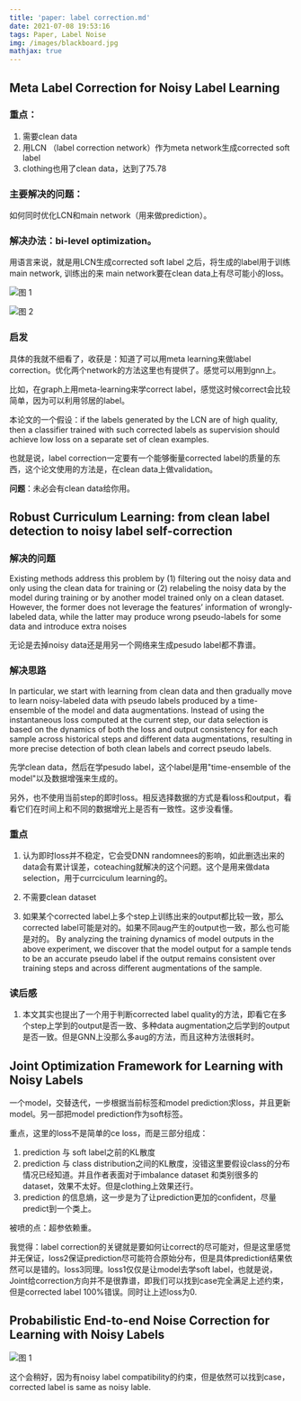 ```yaml
---
title: 'paper: label correction.md'
date: 2021-07-08 19:53:16
tags: Paper, Label Noise
img: /images/blackboard.jpg
mathjax: true
---
```


## Meta Label Correction for Noisy Label Learning

### 重点：

1. 需要clean data
2. 用LCN （label correction network）作为meta network生成corrected soft label
3. clothing也用了clean data，达到了75.78

### 主要解决的问题：
如何同时优化LCN和main network（用来做prediction）。

### 解决办法：bi-level optimization。
用语言来说，就是用LCN生成corrected soft label 之后，将生成的label用于训练main network, 训练出的来 main network要在clean data上有尽可能小的loss。

![图 1](https://i.loli.net/2021/07/08/fzAkTUE5u4BhldO.png)  


![图 2](https://i.loli.net/2021/07/08/AlPaU9ESIRJM524.png)  

### 启发
具体的我就不细看了，收获是：知道了可以用meta learning来做label correction。优化两个network的方法这里也有提供了。感觉可以用到gnn上。

比如，在graph上用meta-learning来学correct label，感觉这时候correct会比较简单，因为可以利用邻居的label。

本论文的一个假设：if the labels generated by the LCN are of high quality, then a classifier trained with such corrected  labels as supervision should achieve low loss on a separate set of clean examples.

也就是说，label correction一定要有一个能够衡量corrected label的质量的东西，这个论文使用的方法是，在clean data上做validation。

**问题**：未必会有clean data给你用。

## Robust Curriculum Learning: from clean label detection to noisy label self-correction 

### 解决的问题

Existing methods address this problem by (1) filtering out the noisy data and only using the clean data for training or (2) relabeling the noisy data by the model during training or by another model trained only on a clean dataset. However, the former does not leverage the features’ information of wrongly-labeled data, while the latter may produce wrong pseudo-labels for some data and introduce extra noises

无论是去掉noisy data还是用另一个网络来生成pesudo label都不靠谱。

### 解决思路

In particular, we start with learning from clean data and then gradually move to learn noisy-labeled data with pseudo labels produced by a time-ensemble of the model and data augmentations. Instead of using the instantaneous loss computed at the current step, our data selection is based on the dynamics of both the loss and output consistency for each sample across historical steps and different data augmentations, resulting in more precise detection of both clean labels and correct pseudo labels. 

先学clean data，然后在学pesudo label，这个label是用"time-ensemble of the model"以及数据增强来生成的。

另外，也不使用当前step的即时loss。相反选择数据的方式是看loss和output，看看它们在时间上和不同的数据增光上是否有一致性。这步没看懂。

### 重点
1. 认为即时loss并不稳定，它会受DNN randomnees的影响，如此删选出来的data会有累计误差，coteaching就解决的这个问题。这个是用来做data selection，用于currciculum learning的。

2. 不需要clean dataset

3. 如果某个corrected label上多个step上训练出来的output都比较一致，那么corrected label可能是对的。如果不同aug产生的output也一致，那么也可能是对的。  By analyzing the training dynamics of model outputs in the above experiment, we discover that the model output for a sample tends to be an accurate pseudo label if the output remains consistent over training steps and across different augmentations of the sample.

### 读后感

1. 本文其实也提出了一个用于判断corrected label quality的方法，即看它在多个step上学到的output是否一致、多种data augmentation之后学到的output是否一致。但是GNN上没那么多aug的方法，而且这种方法很耗时。


## Joint Optimization Framework for Learning with Noisy Labels
一个model，交替迭代，一步根据当前标签和model prediction求loss，并且更新model。另一部把model prediction作为soft标签。

重点，这里的loss不是简单的ce loss，而是三部分组成：

1. prediction 与 soft label之前的KL散度
2. prediction 与 class distribution之间的KL散度，没错这里要假设class的分布情况已经知道。并且作者表面对于imbalance dataset 和类别很多的dataset，效果不太好。但是clothing上效果还行。
3. prediction 的信息熵，这一步是为了让prediction更加的confident，尽量predict到一个类上。

被喷的点：超参依赖重。

我觉得：label correction的关键就是要如何让correct的尽可能对，但是这里感觉并无保证，loss2保证prediction尽可能符合原始分布，但是具体prediction结果依然可以是错的。loss3同理。loss1仅仅是让model去学soft label，也就是说，Joint给correction方向并不是很靠谱，即我们可以找到case完全满足上述约束，但是corrected label 100%错误。同时让上述loss为0.

## Probabilistic End-to-end Noise Correction for Learning with Noisy Labels
![图 1](https://i.loli.net/2021/07/23/jF7mONDzR3hAYnC.png)  

这个会稍好，因为有noisy label compatibility的约束，但是依然可以找到case，corrected label is same as noisy lable.

